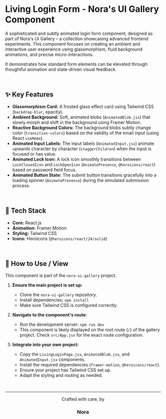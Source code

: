 # Living Login Form - Nora's UI Gallery Component



A sophisticated and subtly animated login form component, designed as part of Nora's UI Gallery – a collection showcasing advanced frontend experiments. This component focuses on creating an ambient and interactive user experience using glassmorphism, fluid background animations, and precise micro-interactions.

It demonstrates how standard form elements can be elevated through thoughtful animation and state-driven visual feedback.

<br>

## ✨ Key Features

* **Glassmorphism Card:** A frosted glass effect card using Tailwind CSS (`backdrop-blur`, opacity).
* **Ambient Background:** Soft, animated blobs (`AnimatedBlob.jsx`) that slowly morph and shift in the background using Framer Motion.
* **Reactive Background Colors:** The background blobs subtly change color (`transition-colors`) based on the validity of the email input (using React `useMemo`).
* **Animated Input Labels:** The input labels (`AnimatedInput.jsx`) animate upwards character by character (`staggerChildren`) when the input is focused or has value.
* **Animated Lock Icon:** A lock icon smoothly transitions between `LockClosedIcon` and `LockOpenIcon` (`AnimatePresence`, `@heroicons/react`) based on password field focus.
* **Animated Button State:** The submit button transitions gracefully into a loading spinner (`AnimatePresence`) during the simulated submission process.

<br>

## 🚀 Tech Stack

* **Core:** React.js
* **Animation:** Framer Motion
* **Styling:** Tailwind CSS
* **Icons:** Heroicons (`@heroicons/react/24/solid`)

<br>

## 🔧 How to Use / View

This component is part of the `nora-ui-gallery` project.

1.  **Ensure the main project is set up:**
    * Clone the `nora-ui-gallery` repository.
    * Install dependencies: `npm install`
    * Make sure Tailwind CSS is configured correctly.

2.  **Navigate to the component's route:**
    * Run the development server: `npm run dev`
    * This component is likely displayed on the root route (`/`) of the gallery project. Check `src/App.jsx` for the exact route configuration.

3.  **Integrate into your own project:**
    * Copy the `LivingLoginPage.jsx`, `AnimatedBlob.jsx`, and `AnimatedInput.jsx` components.
    * Install the required dependencies (`framer-motion`, `@heroicons/react`).
    * Ensure your project has Tailwind CSS set up.
    * Adapt the styling and routing as needed.

<br>

---

<div align="center">
  <p>Crafted with care, by</p>
  <h3>Nora</h3>
</div>
